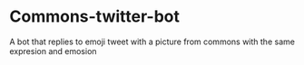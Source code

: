 # Commons-twitter-bot
A bot that replies to emoji tweet with a picture from commons with the same expresion and emosion
